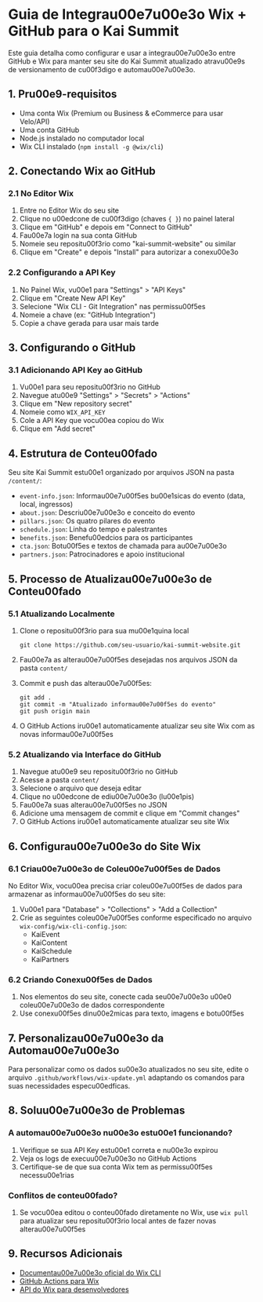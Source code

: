 # Guia de Integrau00e7u00e3o Wix + GitHub para o Kai Summit

Este guia detalha como configurar e usar a integrau00e7u00e3o entre GitHub e Wix para manter seu site do Kai Summit atualizado atravu00e9s de versionamento de cu00f3digo e automau00e7u00e3o.

## 1. Pru00e9-requisitos

- Uma conta Wix (Premium ou Business & eCommerce para usar Velo/API)
- Uma conta GitHub
- Node.js instalado no computador local
- Wix CLI instalado (`npm install -g @wix/cli`)

## 2. Conectando Wix ao GitHub

### 2.1 No Editor Wix

1. Entre no Editor Wix do seu site
2. Clique no u00edcone de cu00f3digo (chaves `{ }`) no painel lateral
3. Clique em "GitHub" e depois em "Connect to GitHub"
4. Fau00e7a login na sua conta GitHub
5. Nomeie seu repositu00f3rio como "kai-summit-website" ou similar
6. Clique em "Create" e depois "Install" para autorizar a conexu00e3o

### 2.2 Configurando a API Key

1. No Painel Wix, vu00e1 para "Settings" > "API Keys"
2. Clique em "Create New API Key"
3. Selecione "Wix CLI - Git Integration" nas permissu00f5es
4. Nomeie a chave (ex: "GitHub Integration")
5. Copie a chave gerada para usar mais tarde

## 3. Configurando o GitHub

### 3.1 Adicionando API Key ao GitHub

1. Vu00e1 para seu repositu00f3rio no GitHub
2. Navegue atu00e9 "Settings" > "Secrets" > "Actions"
3. Clique em "New repository secret"
4. Nomeie como `WIX_API_KEY`
5. Cole a API Key que vocu00ea copiou do Wix
6. Clique em "Add secret"

## 4. Estrutura de Conteu00fado

Seu site Kai Summit estu00e1 organizado por arquivos JSON na pasta `/content/`:

- `event-info.json`: Informau00e7u00f5es bu00e1sicas do evento (data, local, ingressos)
- `about.json`: Descriu00e7u00e3o e conceito do evento
- `pillars.json`: Os quatro pilares do evento
- `schedule.json`: Linha do tempo e palestrantes
- `benefits.json`: Benefu00edcios para os participantes
- `cta.json`: Botu00f5es e textos de chamada para au00e7u00e3o
- `partners.json`: Patrocinadores e apoio institucional

## 5. Processo de Atualizau00e7u00e3o de Conteu00fado

### 5.1 Atualizando Localmente

1. Clone o repositu00f3rio para sua mu00e1quina local
   ```
   git clone https://github.com/seu-usuario/kai-summit-website.git
   ```

2. Fau00e7a as alterau00e7u00f5es desejadas nos arquivos JSON da pasta `content/`

3. Commit e push das alterau00e7u00f5es:
   ```
   git add .
   git commit -m "Atualizado informau00e7u00f5es do evento"
   git push origin main
   ```

4. O GitHub Actions iru00e1 automaticamente atualizar seu site Wix com as novas informau00e7u00f5es

### 5.2 Atualizando via Interface do GitHub

1. Navegue atu00e9 seu repositu00f3rio no GitHub
2. Acesse a pasta `content/`
3. Selecione o arquivo que deseja editar
4. Clique no u00edcone de ediu00e7u00e3o (lu00e1pis)
5. Fau00e7a suas alterau00e7u00f5es no JSON
6. Adicione uma mensagem de commit e clique em "Commit changes"
7. O GitHub Actions iru00e1 automaticamente atualizar seu site Wix

## 6. Configurau00e7u00e3o do Site Wix

### 6.1 Criau00e7u00e3o de Coleu00e7u00f5es de Dados

No Editor Wix, vocu00ea precisa criar coleu00e7u00f5es de dados para armazenar as informau00e7u00f5es do seu site:

1. Vu00e1 para "Database" > "Collections" > "Add a Collection"
2. Crie as seguintes coleu00e7u00f5es conforme especificado no arquivo `wix-config/wix-cli-config.json`:
   - KaiEvent
   - KaiContent
   - KaiSchedule
   - KaiPartners

### 6.2 Criando Conexu00f5es de Dados

1. Nos elementos do seu site, conecte cada seu00e7u00e3o u00e0 coleu00e7u00e3o de dados correspondente
2. Use conexu00f5es dinu00e2micas para texto, imagens e botu00f5es

## 7. Personalizau00e7u00e3o da Automau00e7u00e3o

Para personalizar como os dados su00e3o atualizados no seu site, edite o arquivo `.github/workflows/wix-update.yml` adaptando os comandos para suas necessidades especu00edficas.

## 8. Soluu00e7u00e3o de Problemas

### A automau00e7u00e3o nu00e3o estu00e1 funcionando?

1. Verifique se sua API Key estu00e1 correta e nu00e3o expirou
2. Veja os logs de execuu00e7u00e3o no GitHub Actions
3. Certifique-se de que sua conta Wix tem as permissu00f5es necessu00e1rias

### Conflitos de conteu00fado?

1. Se vocu00ea editou o conteu00fado diretamente no Wix, use `wix pull` para atualizar seu repositu00f3rio local antes de fazer novas alterau00e7u00f5es

## 9. Recursos Adicionais

- [Documentau00e7u00e3o oficial do Wix CLI](https://dev.wix.com/docs/develop-websites/articles/workspace-tools/developer-tools/git-integration-wix-cli/setting-up-git-integration-wix-cli)
- [GitHub Actions para Wix](https://dev.wix.com/docs/develop-websites/articles/workspace-tools/developer-tools/git-integration-wix-cli/set-up-git-hub-actions-to-work-with-the-wix-cli)
- [API do Wix para desenvolvedores](https://dev.wix.com/api/)
